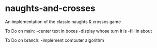 # naughts-and-crosses
An implementation of the classic naughts &amp; crosses game

To Do on main:
-center text in boxes
-display whose turn it is
-fill in about

To Do on branch:
-implement computer algorithm
